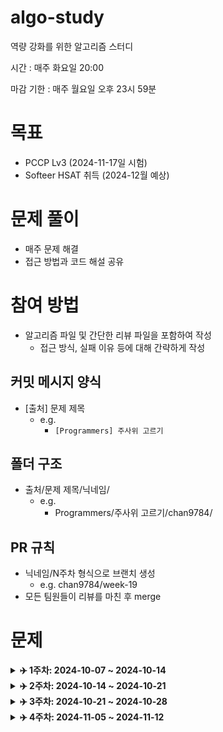 # algo-study

역량 강화를 위한 알고리즘 스터디

시간 : 매주 화요일 20:00

마감 기한 : 매주 월요일 오후 23시 59분

# 목표

-   PCCP Lv3 (2024-11-17일 시험)
-   Softeer HSAT 취득 (2024-12월 예상)

# 문제 풀이

-   매주 문제 해결
-   접근 방법과 코드 해설 공유

# 참여 방법

-   알고리즘 파일 및 간단한 리뷰 파일을 포함하여 작성
    -   접근 방식, 실패 이유 등에 대해 간략하게 작성

## 커밋 메시지 양식

-   [출처] 문제 제목
    -   e.g.
        -   `[Programmers] 주사위 고르기`

## 폴더 구조

-   출처/문제 제목/닉네임/
    -   e.g.
        -   Programmers/주사위 고르기/chan9784/

## PR 규칙

-   닉네임/N주차 형식으로 브랜치 생성
    -   e.g. chan9784/week-19
-   모든 팀원들이 리뷰를 마친 후 merge

# 문제

<details>
    <summary><strong>✈️ 1주차: 2024-10-07 ~ 2024-10-14</strong></summary>
<br/>

|                                                   문제                                                    |
| :-------------------------------------------------------------------------------------------------------: |
|           [거리두기 확인하기](https://school.programmers.co.kr/learn/courses/30/lessons/81302)            |
|               [순위 검색](https://school.programmers.co.kr/learn/courses/30/lessons/72412)                |
|               [인사고과](https://school.programmers.co.kr/learn/courses/30/lessons/152995)                |
| [\[PCCP 기출문제\] 4번 / 수식 복원하기](https://school.programmers.co.kr/learn/courses/30/lessons/340210) |
|           [파괴되지 않은 건물](https://school.programmers.co.kr/learn/courses/30/lessons/92344)           |

</details>

<details>
    <summary><strong>✈️ 2주차: 2024-10-14 ~ 2024-10-21</strong></summary>
<br/>

|                                                   문제                                                    |
| :-------------------------------------------------------------------------------------------------------: |
|           [\[PCCP 기출문제\] 1번 / 붕대 감기](https://school.programmers.co.kr/learn/courses/30/lessons/250137)            |
|               [\[PCCP 기출문제\] 1번 / 동영상 재생기](https://school.programmers.co.kr/learn/courses/30/lessons/340213)                |
|               [\[PCCP 기출문제\] 2번 / 석유 시추](https://school.programmers.co.kr/learn/courses/30/lessons/250136)                |
| [가장 긴 팰린드롬](https://school.programmers.co.kr/learn/courses/30/lessons/12904) |
|           [코딩 테스트 공부](https://school.programmers.co.kr/learn/courses/30/lessons/118668)           |

</details>

<details>
    <summary><strong>✈️ 3주차: 2024-10-21 ~ 2024-10-28</strong></summary>
<br/>

|                                                   문제                                                    |
| :-------------------------------------------------------------------------------------------------------: |
|           [\[PCCP 기출문제\] 2번 / 퍼즐 게임 챌린지](https://school.programmers.co.kr/learn/courses/30/lessons/340212)            |
|               [\[PCCP 기출문제\] 3번 / 충돌위험 찾기](https://school.programmers.co.kr/learn/courses/30/lessons/340211)                |
|               [\[PCCP 기출문제\] 3번 / 아날로그 시계](https://school.programmers.co.kr/learn/courses/30/lessons/250135)                |
| [\[PCCP 기출문제\] 4번 / 수레 움직이기](https://softeer.ai/practice/250134) |

</details>

<details>
    <summary><strong>✈️ 4주차: 2024-11-05 ~ 2024-11-12</strong></summary>
<br/>

|                                                   문제                                                    |
| :-------------------------------------------------------------------------------------------------------: |
|           [두 원 사이의 정수 쌍](https://school.programmers.co.kr/learn/courses/30/lessons/181187)            |
|               [문자열 압축](https://school.programmers.co.kr/learn/courses/30/lessons/60057)                |
|               [양궁대회](https://school.programmers.co.kr/learn/courses/30/lessons/92342)                |
| [[HSAT 7회 정기 코딩 인증평가 기출] 순서대로 방문하기](https://softeer.ai/practice/6246) |
|           [[HSAT 7회 정기 코딩 인증평가 기출] 자동차 테스트](https://softeer.ai/practice/6247)           |

</details>

